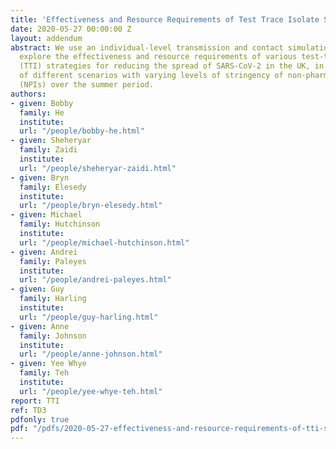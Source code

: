 ```yaml
---
title: 'Effectiveness and Resource Requirements of Test Trace Isolate Strategies'
date: 2020-05-27 00:00:00 Z
layout: addendum
abstract: We use an individual-level transmission and contact simulation model to
  explore the effectiveness and resource requirements of various test-trace-isolate
  (TTI) strategies for reducing the spread of SARS-CoV-2 in the UK, in the context
  of different scenarios with varying levels of stringency of non-pharmaceutical interventions
  (NPIs) over the summer period.
authors:
- given: Bobby
  family: He
  institute: 
  url: "/people/bobby-he.html"
- given: Sheheryar
  family: Zaidi
  institute: 
  url: "/people/sheheryar-zaidi.html"
- given: Bryn
  family: Elesedy
  institute: 
  url: "/people/bryn-elesedy.html"
- given: Michael
  family: Hutchinson
  institute: 
  url: "/people/michael-hutchinson.html"
- given: Andrei
  family: Paleyes
  institute: 
  url: "/people/andrei-paleyes.html"
- given: Guy
  family: Harling
  institute: 
  url: "/people/guy-harling.html"
- given: Anne
  family: Johnson
  institute: 
  url: "/people/anne-johnson.html"
- given: Yee Whye
  family: Teh
  institute: 
  url: "/people/yee-whye-teh.html"
report: TTI
ref: TD3
pdfonly: true
pdf: "/pdfs/2020-05-27-effectiveness-and-resource-requirements-of-tti-strategies.pdf"
---
```


